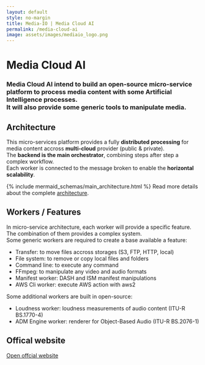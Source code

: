 ```yaml
---
layout: default
style: no-margin
title: Media-IO | Media Cloud AI
permalink: /media-cloud-ai
image: assets/images/mediaio_logo.png
---
```

<div class="section">
  <div class="filler"></div>
  <div>
    <h1>Media Cloud AI</h1>
    <h3>
        Media Cloud AI intend to build an open-source micro-service platform to process media content with some Artificial Intelligence processes.<br/>
        It will also provide some generic tools to manipulate media.
    </h3>
  </div>
  <div class="filler"></div>
</div>
<div class="section">
    <h2>Architecture</h2>
    <p>
        This micro-services platform provides a fully <b>distributed processing</b> for media content accross <b>multi-cloud</b> provider (public & private).<br/>
        The <b>backend is the main orchestrator</b>, combining steps after step a complex workflow.<br/>
        Each worker is connected to the message broken to enable the <b>horizontal scalability</b>.<br/>
    </p>
    {% include mermaid_schemas/main_architecture.html %}
    Read more details about the complete <a href="http://media-cloud.ai/architecture.html" target="_blank">architecture</a>.
</div>
<div class="section">
    <h2>Workers / Features</h2>
    <p>
        In micro-service architecture, each worker will provide a specific feature.<br/>
        The combination of them provides a complex system.<br/>
        Some generic workers are required to create a base available a feature:
        <ul>
            <li>
                <label>Transfer</label>: to move files accross storages (S3, FTP, HTTP, local)
            </li>
            <li>
                <label>File system</label>: to remove or copy local files and folders
            </li>
            <li>
                <label>Command line</label>: to execute any command
            </li>
            <li>
                <label>FFmpeg</label>: to manipulate any video and audio formats
            </li>
            <li>
                <label>Manifest worker</label>: DASH and ISM manifest manipulations
            </li>
            <li>
                <label>AWS Cli worker</label>: execute AWS action with aws2
            </li>
        </ul>
        <p>
            Some additional workers are built in open-source:
            <ul>
                <li>
                    <label>Loudness worker</label>: loudness measurements of audio content (ITU-R BS.1770-4)
                </li>
                <li>
                    <label>ADM Engine worker</label>: renderer for Object-Based Audio (ITU-R BS.2076-1)
                </li>
            </ul>
        </p>
    </p>
</div>

<div class="section">
    <h2>Offical website</h2>
    <a href="https://media-cloud.ai/" target="_blank">
        <div class="button">
            <i class="fa fa-external-link"></i>
            Open offcial website
        </div>
    </a>
</div>